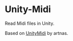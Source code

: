 # Unity-Midi
Read Midi files in Unity.

Based on [UnityMidi](https://github.com/artnas/UnityMidi) by artnas.
